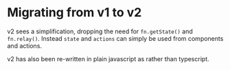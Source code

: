 # Migrating from v1 to v2

v2 sees a simplification, dropping the need for `fn.getState()` and `fn.relay()`. 
Instead `state` and `actions` can simply be used from components and actions.

v2 has also been re-written in plain javascript as rather than typescript.